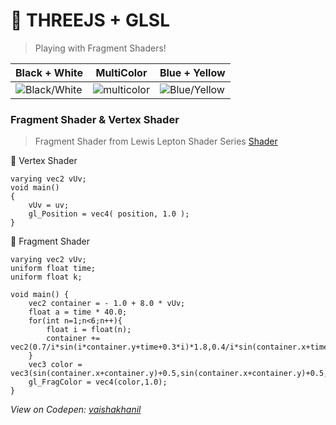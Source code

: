 # :goggles: THREEJS + GLSL
> Playing with Fragment Shaders!

Black + White | MultiColor | Blue + Yellow
------------ | ------------- | ------------- 
![Black/White](https://res.cloudinary.com/vaishakhanil/image/upload/v1600025943/githubImages/1-min_pvkt7a.gif) | ![multicolor](https://res.cloudinary.com/vaishakhanil/image/upload/v1600026907/githubImages/2-min_1_ivbcb0.webp) | ![Blue/Yellow](https://res.cloudinary.com/vaishakhanil/image/upload/v1600025945/githubImages/3-min_u4oipe.gif)

### Fragment Shader & Vertex Shader
> Fragment Shader from Lewis Lepton Shader Series [Shader](https://www.youtube.com/watch?v=aW_GW5uwWRM)

:small_orange_diamond: Vertex Shader
```
varying vec2 vUv;
void main()	
{
    vUv = uv;
    gl_Position = vec4( position, 1.0 );
}
```
:small_orange_diamond: Fragment Shader
```
varying vec2 vUv;
uniform float time;
uniform float k;

void main()	{
    vec2 container = - 1.0 + 8.0 * vUv;
    float a = time * 40.0;
    for(int n=1;n<6;n++){
        float i = float(n);
        container += vec2(0.7/i*sin(i*container.y+time+0.3*i)*1.8,0.4/i*sin(container.x+time+0.3*i)*3.6);
    }
    vec3 color = vec3(sin(container.x+container.y)+0.5,sin(container.x+container.y)+0.5,sin(container.x+container)+0.5);
    gl_FragColor = vec4(color,1.0);
}
```
_View on Codepen: [vaishakhanil](https://codepen.io/vaishakhanil/pen/oNboERR)_